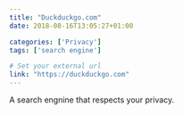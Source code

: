 ```yaml
---
title: "Duckduckgo.com"
date: 2018-08-16T13:05:27+01:00

categories: ['Privacy']
tags: ['search engine']

# Set your external url
link: "https://duckduckgo.com"
---
```

A search engnine that respects your privacy.
